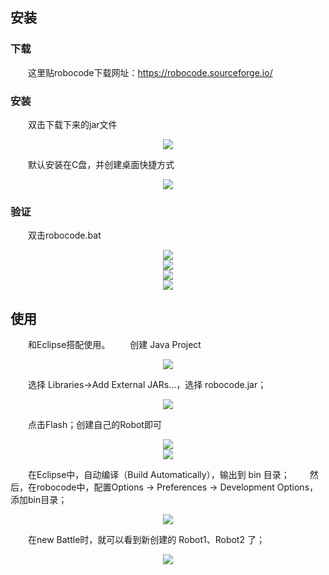 
<!-- ---
layout: post
title: " Robocode教程"
date: 2022-04-10 
description: "分享~"
tag: Robocode
---    -->


## 安装

### 下载

&ensp;&ensp;&ensp;&ensp;这里贴robocode下载网址：https://robocode.sourceforge.io/

### 安装

&ensp;&ensp;&ensp;&ensp;双击下载下来的jar文件

<div align=center>
 <img src="/images/blog_images/robocode/安装r.jpg"/>
</div>

&ensp;&ensp;&ensp;&ensp;默认安装在C盘，并创建桌面快捷方式

<div align=center>
 <img src="/images/blog_imagesrobocode/安装c.jpg"/>
</div>

### 验证

&ensp;&ensp;&ensp;&ensp;双击robocode.bat

<div align=center>
 <img src="/images/blog_imagesrobocode/验证1.jpg"/>
</div>

<div align=center>
 <img src="/images/blog_imagesrobocode/验证2.jpg"/>
</div>

<div align=center>
 <img src="/images/blog_imagesrobocode/验证3.jpg"/>
</div>

<div align=center>
 <img src="/images/blog_imagesrobocode/验证4.jpg"/>
</div>

## 使用

  &ensp;&ensp;&ensp;&ensp;和Eclipse搭配使用。
  &ensp;&ensp;&ensp;&ensp;创建 Java Project
  
  <div align=center>
  <img src="/images/blog_imagesrobocode/使用1.jpg"/>
  </div>

 &ensp;&ensp;&ensp;&ensp;选择 Libraries→Add External JARs...，选择 robocode.jar；
 
 <div align=center>
 <img src="/images/blog_imagesrobocode/使用2.jpg"/>
 </div>
 
 &ensp;&ensp;&ensp;&ensp;点击Flash；创建自己的Robot即可
 
 <div align=center>
 <img src="/images/blog_imagesrobocode/使用3.jpg"/>
 </div>
 
 <div align=center>
 <img src="/images/blog_imagesrobocode/使用4.jpg"/>
 </div>
 
 &ensp;&ensp;&ensp;&ensp;在Eclipse中，自动编译（Build Automatically），输出到 bin 目录； 
 &ensp;&ensp;&ensp;&ensp;然后，在robocode中，配置Options → Preferences → Development Options，添加bin目录；
 
 <div align=center>
 <img src="/images/blog_imagesrobocode/使用5.jpg"/>
 </div>
 
 &ensp;&ensp;&ensp;&ensp;在new Battle时，就可以看到新创建的 Robot1、Robot2 了；
 
 <div align=center>
 <img src="/images/blog_imagesrobocode/使用6.jpg"/>
 </div>
